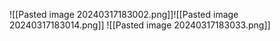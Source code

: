 ![[Pasted image 20240317183002.png]]![[Pasted image 20240317183014.png]]
![[Pasted image 20240317183033.png]]